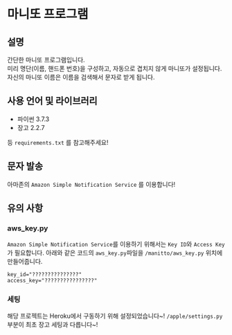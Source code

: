 # 마니또 프로그램
## 설명
간단한 마니또 프로그램입니다.  
미리 명단(이름, 핸드폰 번호)을 구성하고, 자동으로 겹치지 않게 마니또가 설정됩니다.  
자신의 마니또 이름은 이름을 검색해서 문자로 받게 됩니다.  

## 사용 언어 및 라이브러리
- 파이썬 3.7.3
- 장고 2.2.7

등 ```requirements.txt``` 를 참고해주세요!

## 문자 발송
아마존의 ```Amazon Simple Notification Service``` 를 이용합니다!

## 유의 사항

### aws_key.py

```Amazon Simple Notification Service```를 이용하기 위해서는 ```Key ID```와 ```Access Key```가 필요합니다. 아래와 같은 코드의 ```aws_key.py```파일을 ```/manitto/aws_key.py``` 위치에 만들어줍니다.

```
key_id="???????????????"  
access_key="????????????????"
```

### 세팅
해당 프로젝트는 Heroku에서 구동하기 위해 설정되었습니다~! ```/apple/settings.py``` 부분이 최초 장고 세팅과 다릅니다~!